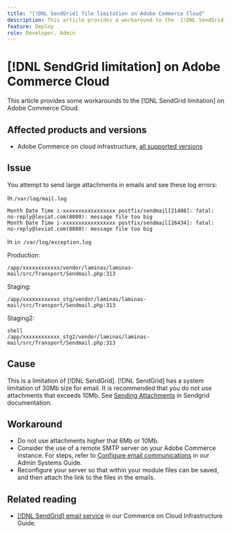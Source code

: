 ```yaml
---
title: "[!DNL SendGrid] file limitation on Adobe Commerce Cloud"
description: This article provides a workaround to the  [!DNL SendGrid] limitation in Adobe Commerce on cloud infrastructure.
feature: Deploy
role: Developer, Admin
---
```

# [!DNL SendGrid limitation] on Adobe Commerce Cloud

This article provides some workarounds to the [!DNL SendGrid limitation] on Adobe Commerce Cloud.

## Affected products and versions

*  Adobe Commerce on cloud infrastructure, [all supported versions](https://magento.com/sites/default/files/magento-software-lifecycle-policy.pdf)


## Issue

You attempt to send large attachments in emails and see these log errors:

In `/var/log/mail.log`

```shell
Month Date Time i-xxxxxxxxxxxxxxxxx postfix/sendmail[21408]: fatal: no-reply@leviat.com(8080): message file too big
Month Date Time i-xxxxxxxxxxxxxxxxx postfix/sendmail[26434]: fatal: no-reply@leviat.com(8080): message file too big
```

In `in /var/log/exception.log`

Production: 

```shell
/app/xxxxxxxxxxxx/vendor/laminas/laminas-mail/src/Transport/Sendmail.php:313
```

Staging:

```shell
/app/xxxxxxxxxxxx_stg/vendor/laminas/laminas-mail/src/Transport/Sendmail.php:313
```

Staging2:

```
shell
/app/xxxxxxxxxxxx_stg2/vendor/laminas/laminas-mail/src/Transport/Sendmail.php:313
```

## Cause

This is a limitation of [!DNL SendGrid]. [!DNL SendGrid] has a system limitation of 30Mb size for email. It is recommended that you do not use attachments that exceeds 10Mb. See [Sending Attachments](https://docs.sendgrid.com/ui/sending-email/attachments-with-digioh) in Sendgrid documentation.

## Workaround

* Do not use attachments higher that 6Mb or 10Mb.
* Consider the use of a remote SMTP server on your Adobe Commerce instance. For steps, refer to [Configure email communications](https://experienceleague.adobe.com/docs/commerce-admin/systems/communications/email-communications.html) in our Admin Systems Guide.
* Reconfigure your server so that within your module files can be saved, and then attach the link to the files in the emails.

## Related reading

* [[!DNL SendGrid] email service](https://experienceleague.adobe.com/docs/commerce-cloud-service/user-guide/project/sendgrid.html) in our Commerce on Cloud Infrastructure Guide.
